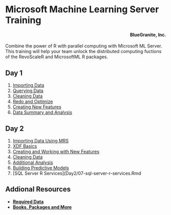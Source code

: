 # Microsoft Machine Learning Server Training
<h4 align = "right">BlueGranite, Inc.</h2>

<p align = "left">Combine the power of R with parallel computing with Microsoft ML Server. This training will help your team unlock the distributed computing fuctions of the RevoScaleR and MicrosoftML R packages.</p>

## Day 1
1. [Importing Data](Day1/01-importing-data.Rmd)
1. [Querying Data](Day1/02-querying-data.Rmd)
1. [Cleaning Data](Day1/03-cleaning-data.Rmd)
1. [Redo and Optimize](Day1/04-redo-and-optimize.Rmd)
1. [Creating New Features](Day1/05-creating-new-features.Rmd)
1. [Data Summary and Analysis](Day1/06-data-summary-and-analysis.Rmd)

## Day 2
1. [Importing Data Using MRS](Day2/01-importing-data-using-mrs.Rmd)
1. [XDF Basics](Day2/02-xdf-basics.Rmd)
1. [Creating and Working with New Features](Day2/03-creating-and-working-with-new-features.Rmd)
1. [Cleaning Data](Day2/04-cleaning-data.Rmd)
1. [Additional Analysis](Day2/05-additional-analysis.Rmd)
1. [Building Predictive Models](Day2/06-building-predictive-models.Rmd)
1. [SQL Server R Services](Day2/07-sql-server-r-services.Rmd

## Addional Resources
* **[Required Data](Data/)**
* **[Books, Packages and More](Resources/)**
